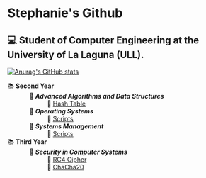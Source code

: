 # Stephanie's Github
## :computer:	Student of Computer Engineering at the University of La Laguna (ULL).

[![Anurag's GitHub stats](https://github-readme-stats.vercel.app/api?username=stephaniearismendi)](https://github.com/anuraghazra/github-readme-stats)      

    
:books:	**Second Year**  
&emsp; &emsp; &emsp;:round_pushpin:	**_Advanced Algorithms and Data Structures_**  
&emsp; &emsp; &emsp; &emsp; &emsp; :open_file_folder: [Hash Table](https://github.com/stephaniearismendi/TablaHash)   
&emsp; &emsp; &emsp;:round_pushpin:	**_Operating Systems_**  
&emsp; &emsp; &emsp; &emsp; &emsp; :open_file_folder: [Scripts](https://github.com/stephaniearismendi/sistemasoperativos)   
&emsp; &emsp; &emsp;:round_pushpin:	**_Systems Management_**  
&emsp; &emsp; &emsp; &emsp; &emsp; :open_file_folder: [Scripts](https://github.com/stephaniearismendi/administracion_de_sistemas)   
:books:	**Third Year**  
&emsp; &emsp; &emsp;:round_pushpin:	**_Security in Computer Systems_**  
&emsp; &emsp; &emsp; &emsp; &emsp; :open_file_folder: [RC4 Cipher](https://github.com/stephaniearismendi/RC4-SSI)   
&emsp; &emsp; &emsp; &emsp; &emsp; :open_file_folder: [ChaCha20](https://github.com/stephaniearismendi/ChaCha20)   



